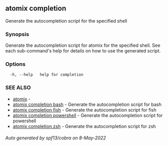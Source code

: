 ## atomix completion

Generate the autocompletion script for the specified shell

### Synopsis

Generate the autocompletion script for atomix for the specified shell.
See each sub-command's help for details on how to use the generated script.


### Options

```
  -h, --help   help for completion
```

### SEE ALSO

* [atomix](atomix.md)	 - 
* [atomix completion bash](atomix_completion_bash.md)	 - Generate the autocompletion script for bash
* [atomix completion fish](atomix_completion_fish.md)	 - Generate the autocompletion script for fish
* [atomix completion powershell](atomix_completion_powershell.md)	 - Generate the autocompletion script for powershell
* [atomix completion zsh](atomix_completion_zsh.md)	 - Generate the autocompletion script for zsh

###### Auto generated by spf13/cobra on 8-May-2022
